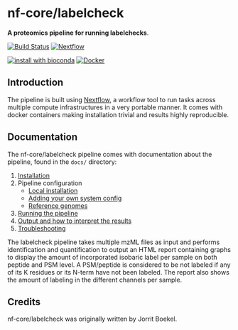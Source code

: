 # nf-core/labelcheck

**A proteomics pipeline for running labelchecks**.

[![Build Status](https://travis-ci.com/nf-core/labelcheck.svg?branch=master)](https://travis-ci.com/nf-core/labelcheck)
[![Nextflow](https://img.shields.io/badge/nextflow-%E2%89%A50.32.0-brightgreen.svg)](https://www.nextflow.io/)

[![install with bioconda](https://img.shields.io/badge/install%20with-bioconda-brightgreen.svg)](http://bioconda.github.io/)
[![Docker](https://img.shields.io/docker/automated/nfcore/labelcheck.svg)](https://hub.docker.com/r/glormph/nfcore-labelcheck)

## Introduction
The pipeline is built using [Nextflow](https://www.nextflow.io), a workflow tool to run tasks across multiple compute infrastructures in a very portable manner. It comes with docker containers making installation trivial and results highly reproducible.


## Documentation
The nf-core/labelcheck pipeline comes with documentation about the pipeline, found in the `docs/` directory:

1. [Installation](https://nf-co.re/usage/installation)
2. Pipeline configuration
    * [Local installation](https://nf-co.re/usage/local_installation)
    * [Adding your own system config](https://nf-co.re/usage/adding_own_config)
    * [Reference genomes](https://nf-co.re/usage/reference_genomes)
3. [Running the pipeline](docs/usage.md)
4. [Output and how to interpret the results](docs/output.md)
5. [Troubleshooting](https://nf-co.re/usage/troubleshooting)

The labelcheck pipeline takes multiple mzML files as input and performs identification and quantification to output an HTML report containing graphs to display the amount of incorporated isobaric label per sample on both peptide and PSM level. A PSM/peptide is considered to be not labeled if any of its K residues or its N-term have not been labeled. The report also shows the amount of labeling in the different channels per sample.

## Credits
nf-core/labelcheck was originally written by Jorrit Boekel.
